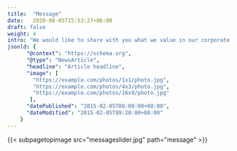 ```yaml
---
title:  "Message"
date:   2020-08-05T15:53:27+06:00
draft: false
weight: 4
intro: "We would like to share with you what we value in our corporate activities, as well as messages from our seniors who are already working at Andaze. We hope this will give you some ideas for your application."
jsonld: {
      "@context": "https://schema.org",
      "@type": "NewsArticle",
      "headline": "Article headline",
      "image": [
        "https://example.com/photos/1x1/photo.jpg",
        "https://example.com/photos/4x3/photo.jpg",
        "https://example.com/photos/16x9/photo.jpg"
       ],
      "datePublished": "2015-02-05T08:00:00+08:00",
      "dateModified": "2015-02-05T09:20:00+08:00"
    }
---
```

{{< subpagetopimage src="messageslider.jpg" path="message" >}}
